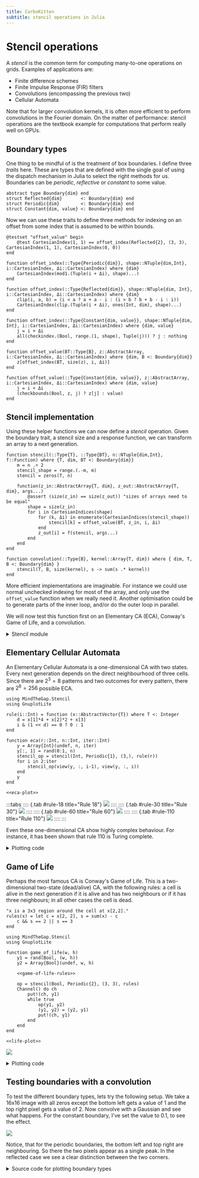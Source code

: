 ```yaml
---
title: CarboKitten
subtitle: stencil operations in Julia
---
```


# Stencil operations
A *stencil* is the common term for computing many-to-one operations on grids. Examples of applications are:

- Finite difference schemes
- Finite Impulse Response (FIR) filters
- Convolutions (encompassing the previous two)
- Cellular Automata

Note that for larger convolution kernels, it is often more efficient to perform convolutions in the Fourier domain. On the matter of performance: stencil operations are the textbook example for computations that perform really well on GPUs.

## Boundary types
One thing to be mindful of is the treatment of box boundaries. I define three *traits* here. These are types that are defined with the single goal of using the dispatch mechanism in Julia to  select the right methods for us. Boundaries can be *periodic*, *reflective* or *constant* to some value.

``` {.julia #boundary-trait}
abstract type Boundary{dim} end
struct Reflected{dim}       <: Boundary{dim} end
struct Periodic{dim}        <: Boundary{dim} end
struct Constant{dim, value} <: Boundary{dim} end
```

Now we can use these traits to define three methods for indexing on an offset from some index that is assumed to be within bounds.

``` {.julia #spec}
@testset "offset_value" begin
    @test CartesianIndex(1, 1) == offset_index(Reflected{2}, (3, 3), CartesianIndex(1, 1), CartesianIndex(0, 0))
end
```

``` {.julia #offset-indexing}
function offset_index(::Type{Periodic{dim}}, shape::NTuple{dim,Int}, i::CartesianIndex, Δi::CartesianIndex) where {dim}
    CartesianIndex(mod1.(Tuple(i + Δi), shape)...)
end

function offset_index(::Type{Reflected{dim}}, shape::NTuple{dim, Int}, i::CartesianIndex, Δi::CartesianIndex) where {dim}
    clip(i, a, b) = (i < a ? a + a - i : (i > b ? b + b - i : i))
    CartesianIndex(clip.(Tuple(i + Δi), ones(Int, dim), shape)...)
end

function offset_index(::Type{Constant{dim, value}}, shape::NTuple{dim, Int}, i::CartesianIndex, Δi::CartesianIndex) where {dim, value}
    j = i + Δi
    all(checkindex.(Bool, range.(1, shape), Tuple(j))) ? j : nothing
end

function offset_value(BT::Type{B}, z::AbstractArray, i::CartesianIndex, Δi::CartesianIndex) where {dim, B <: Boundary{dim}}
    z[offset_index(BT, size(z), i, Δi)]
end

function offset_value(::Type{Constant{dim, value}}, z::AbstractArray, i::CartesianIndex, Δi::CartesianIndex) where {dim, value}
    j = i + Δi
    (checkbounds(Bool, z, j) ? z[j] : value)
end
```

## Stencil implementation
Using these helper functions we can now define a *stencil* operation. Given the boundary trait, a stencil size and a response function, we can transform an array to a next generation.

``` {.julia #stencil-operation}
function stencil(::Type{T}, ::Type{BT}, n::NTuple{dim,Int}, f::Function) where {T, dim, BT <: Boundary{dim}}
    m = n .÷ 2
    stencil_shape = range.(.-m, m)
    stencil = zeros(T, n)

    function(z_in::AbstractArray{T, dim}, z_out::AbstractArray{T, dim}, args...)
        @assert (size(z_in) == size(z_out)) "sizes of arrays need to be equal"
        shape = size(z_in)
        for i in CartesianIndices(shape)
            for (k, Δi) in enumerate(CartesianIndices(stencil_shape))
                stencil[k] = offset_value(BT, z_in, i, Δi)
            end
            z_out[i] = f(stencil, args...)
        end
    end
end

function convolution(::Type{B}, kernel::Array{T, dim}) where { dim, T, B <: Boundary{dim} }
    stencil(T, B, size(kernel), s -> sum(s .* kernel))
end
```

More efficient implementations are imaginable. For instance we could use normal unchecked indexing for most of the array, and only use the `offset_value` function when we really need it. Another optimisation could be to generate parts of the inner loop, and/or do the outer loop in parallel.

We will now test this function first on an Elementary CA (ECA), Conway's Game of Life, and a convolution.

<details><summary>Stencil module</summary>

``` {.julia file=src/Stencil.jl}
module Stencil

export Boundary, Reflected, Periodic, Constant, stencil, convolution, offset_index, offset_value

<<boundary-trait>>
<<offset-indexing>>
<<stencil-operation>>

end
```

</details>

## Elementary Cellular Automata
An Elementary Cellular Automata is a one-dimensional CA with two states. Every next generation depends on the direct neighbourhood of three cells. Since there are $2^3 = 8$ patterns and two outcomes for every pattern, there are $2^8 = 256$ possible ECA.

``` {.julia file=src/examples/eca.jl}
using MindTheGap.Stencil
using GnuplotLite

rule(i::Int) = function (x::AbstractVector{T}) where T <: Integer
    d = x[1]*4 + x[2]*2 + x[3]
    i & (1 << d) == 0 ? 0 : 1
end

function eca(r::Int, n::Int, iter::Int)
    y = Array{Int}(undef, n, iter)
    y[:, 1] = rand(0:1, n)
    stencil_op = stencil(Int, Periodic{1}, (3,), rule(r))
    for i in 2:iter
        stencil_op(view(y, :, i-1), view(y, :, i))
    end
    y
end

<<eca-plot>>
```

:::tabs
:::: {.tab #rule-18 title="Rule 18"}
![](fig/rule18.svg)
::::
:::: {.tab #rule-30 title="Rule 30"}
![](fig/rule30.svg)
::::
:::: {.tab #rule-60 title="Rule 60"}
![](fig/rule60.svg)
::::
:::: {.tab #rule-110 title="Rule 110"}
![](fig/rule110.svg)
::::
:::

Even these one-dimensional CA show highly complex behaviour. For instance, it has been shown that rule 110 is Turing complete.

<details><summary>Plotting code</summary>

``` {.julia #eca-plot}
function plot_eca(output::String, r::Int, n::Int, iter::Int)
    plot_width = 700
    plot_height = plot_width * iter ÷ n + 100
    gnuplot() do g
        g |>
            send("set term svg size $(plot_width), $(plot_height)") |>
            send("set output '$(output)'") |>
            send("data" => (x=0:n-1, y=0:iter-1, z=eca(r, n, iter)')) |>
            send("set title 'rule $(r)'") |>
            send("set xrange [0:$(n)]; set yrange [$(iter):0] reverse") |>
            send("set xlabel 'space'") |>
            send("set ylabel 'iterations'") |>
            send("set size ratio -1") |>
            send("unset colorbox; set palette gray") |>
            send("plot \$data nonuniform matrix u (\$1+0.5):(\$2+0.5):3 with image")
    end
end
```

``` {.make .build-artifact #build-eca-plots}
.RECIPEPREFIX = >
.PHONY: all

fig := docs/fig

all: $(fig)/rule18.svg $(fig)/rule30.svg $(fig)/rule60.svg $(fig)/rule110.svg

$(fig)/rule%.svg: src/examples/eca.jl
> @mkdir -p $(@D)
> julia --project=. -e 'include("./src/examples/eca.jl"); plot_eca("$@", $(*F), 256, 100)'
```

</details>

## Game of Life
Perhaps the most famous CA is Conway's Game of Life. This is a two-dimensional two-state (dead/alive) CA, with the following rules: a cell is alive in the next generation if it is alive and has two neighbours or if it has three neighbours; in all other cases the cell is dead.

``` {.julia #game-of-life-rules}
"x is a 3x3 region around the cell at x[2,2]."
rules(x) = let c = x[2, 2], s = sum(x) - c
    c && s == 2 || s == 3
end
```

``` {.julia file=src/examples/game-of-life.jl}
using MindTheGap.Stencil
using GnuplotLite

function game_of_life(w, h)
    y1 = rand(Bool, (w, h))
    y2 = Array{Bool}(undef, w, h)

    <<game-of-life-rules>>

    op = stencil(Bool, Periodic{2}, (3, 3), rules)
    Channel() do ch
        put!(ch, y1)
        while true
            op(y1, y2)
            (y1, y2) = (y2, y1)
            put!(ch, y1)
        end
    end
end

<<life-plot>>
```

![](fig/game-of-life.svg)

<details><summary>Plotting code</summary>

``` {.julia #life-plot}
function plot_life(output::String, w::Int, h::Int)
    (z, _) = Iterators.peel(Iterators.drop(game_of_life(w, h), 50))
    plot_width = 700
    plot_height = plot_width * h ÷ w + 100
    gnuplot() do g
        g |>
            send("set term svg size $(plot_width), $(plot_height)") |>
            send("set output '$(output)'") |>
            send("data" => Matrix{Int}(z')) |>
            send("set title 'game of life'") |>
            send("set xrange [0:$(w)]; set yrange [0:$(h)]") |>
            send("set size ratio -1") |>
            send("unset colorbox; set palette gray negative") |>
            send("plot \$data matrix u (\$1+0.5):(\$2+0.5):3 with image pixels")
    end
end
```

``` {.make .build-artifact #make-life-plot}
.RECIPEPREFIX = >

docs/fig/game-of-life.svg: src/examples/game-of-life.jl
> @mkdir -p $(@D)
> julia --project=. -e 'include("$<"); plot_life("$@", 128, 128)'
```

</details>

## Testing boundaries with a convolution
To test the different boundary types, lets try the following setup. We take a 16x16 image with all zeros except the bottom left gets a value of 1 and the top right pixel gets a value of 2. Now convolve with a Gaussian and see what happens. For the constant boundary, I've set the value to 0.1, to see the effect.

![](fig/boundary_types.svg)

Notice, that for the periodic boundaries, the bottom left and top right are neighbouring. So there the two pixels appear as a single peak. In the reflected case we see a clear distinction between the two corners.

<details><summary>Source code for plotting boundary types</summary>

``` {.julia file=src/examples/convolution.jl}
using MindTheGap.Stencil
using GnuplotLite

function plot_boundary_types(output::String)
    n = 16
    y0 = zeros(Float64, n, n)
    y0[1, 1] = 1
    y0[n, n] = 2
    x = collect(-2:0.25:2)
    k = exp.(-(x.^2 .+ x'.^2))
    k ./= sum(k)

    y_periodic = Array{Float64}(undef, n, n)
    convolution(Periodic{2}, k)(y0, y_periodic)
    y_reflected = Array{Float64}(undef, n, n)
    convolution(Reflected{2}, k)(y0, y_reflected)
    y_constant = Array{Float64}(undef, n, n)
    convolution(Constant{2, 0.1}, k)(y0, y_constant)

    gnuplot() do g
        g |>
            send("load 'data/moreland.pal'") |>
            send("periodic" => y_periodic) |>
            send("reflected" => y_reflected) |>
            send("constant" => y_constant) |>
            send("set term svg size 700, 300") |>
            send("set output '$(output)'") |>
            send("set multiplot layout 1, 3") |>
            send("set size square") |>
            send("set xrange [0:$(n)]; set yrange [0:$(n)]") |>
            send("unset colorbox") |>
            # send("set colorbox horiz user origin graph 0,screen .04 size graph 1,screen .04") |>
            send("unset xtics; unset ytics") |>
            send("set title 'periodic'") |>
            send("plot \$periodic matrix u (\$1+0.5):(\$2+0.5):3 t'' w image") |>
            send("set title 'reflected'") |>
            send("plot \$reflected matrix u (\$1+0.5):(\$2+0.5):3 t'' w image") |>
            send("set title 'constant (0.1)'") |>
            send("plot \$constant matrix u (\$1+0.5):(\$2+0.5):3 t'' w image") |>
            send("unset multiplot")
    end
end
```

``` {.make .build-artifact #make-bounds-plot}
.RECIPEPREFIX = >

docs/fig/boundary_types.svg: src/examples/convolution.jl
> @mkdir -p $(@D)
> julia --project=. -e 'include("$<"); plot_boundary_types("$@")'
```

</details>
